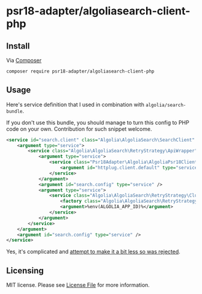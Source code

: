 # psr18-adapter/algoliasearch-client-php

## Install

Via [Composer](https://getcomposer.org/doc/00-intro.md)

```bash
composer require psr18-adapter/algoliasearch-client-php 
```

## Usage

Here's service definition that I used in combination with `algolia/search-bundle`.

If you don't use this bundle, you should manage to turn this config to PHP code on your own. Contribution for such snippet welcome. 
```xml
<service id="search.client" class="Algolia\AlgoliaSearch\SearchClient" public="true" lazy="true">
    <argument type="service">
        <service class="Algolia\AlgoliaSearch\RetryStrategy\ApiWrapper">
            <argument type="service">
                <service class="Psr18Adapter\Algolia\AlgoliaPsr18Client">
                    <argument id="httplug.client.default" type="service" />
                </service>
            </argument>
            <argument id="search.config" type="service" />
            <argument type="service">
                <service class="Algolia\AlgoliaSearch\RetryStrategy\ClusterHosts">
                    <factory class="Algolia\AlgoliaSearch\RetryStrategy\ClusterHosts" method="createFromAppId" />
                    <argument>%env(ALGOLIA_APP_ID)%</argument>
                </service>
            </argument>
        </service>
    </argument>
    <argument id="search.config" type="service" />
</service>
```

Yes, it's complicated and [attempt to make it a bit less so was rejected](https://github.com/algolia/algoliasearch-client-php/pull/596).

## Licensing

MIT license. Please see [License File](LICENSE) for more information.
